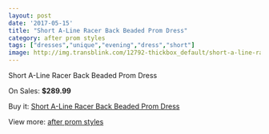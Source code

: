 ```yaml
---
layout: post
date: '2017-05-15'
title: "Short A-Line Racer Back Beaded Prom Dress"
category: after prom styles
tags: ["dresses","unique","evening","dress","short"]
image: http://img.transblink.com/12792-thickbox_default/short-a-line-racer-back-beaded-prom-dress.jpg
---
```

Short A-Line Racer Back Beaded Prom Dress

On Sales: **$289.99**
<a href="https://www.transblink.com/en/after-prom-styles/4131-short-a-line-racer-back-beaded-prom-dress.html"><amp-img layout="responsive" width="600" height="600" src="//img.transblink.com/12792-thickbox_default/short-a-line-racer-back-beaded-prom-dress.jpg" alt="Short A-Line Racer Back Beaded Prom Dress 0" /></a>
<a href="https://www.transblink.com/en/after-prom-styles/4131-short-a-line-racer-back-beaded-prom-dress.html"><amp-img layout="responsive" width="600" height="600" src="//img.transblink.com/12796-thickbox_default/short-a-line-racer-back-beaded-prom-dress.jpg" alt="Short A-Line Racer Back Beaded Prom Dress 1" /></a>
<a href="https://www.transblink.com/en/after-prom-styles/4131-short-a-line-racer-back-beaded-prom-dress.html"><amp-img layout="responsive" width="600" height="600" src="//img.transblink.com/12795-thickbox_default/short-a-line-racer-back-beaded-prom-dress.jpg" alt="Short A-Line Racer Back Beaded Prom Dress 2" /></a>
<a href="https://www.transblink.com/en/after-prom-styles/4131-short-a-line-racer-back-beaded-prom-dress.html"><amp-img layout="responsive" width="600" height="600" src="//img.transblink.com/12794-thickbox_default/short-a-line-racer-back-beaded-prom-dress.jpg" alt="Short A-Line Racer Back Beaded Prom Dress 3" /></a>
<a href="https://www.transblink.com/en/after-prom-styles/4131-short-a-line-racer-back-beaded-prom-dress.html"><amp-img layout="responsive" width="600" height="600" src="//img.transblink.com/12793-thickbox_default/short-a-line-racer-back-beaded-prom-dress.jpg" alt="Short A-Line Racer Back Beaded Prom Dress 4" /></a>

Buy it: [Short A-Line Racer Back Beaded Prom Dress](https://www.transblink.com/en/after-prom-styles/4131-short-a-line-racer-back-beaded-prom-dress.html "Short A-Line Racer Back Beaded Prom Dress")

View more: [after prom styles](https://www.transblink.com/en/55-after-prom-styles "after prom styles")